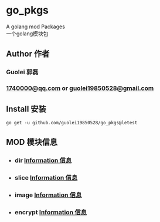 # go_pkgs
A golang mod Packages  
一个golang模块包

## Author 作者
### Guolei 郭磊
### [1740000@qq.com](mailto:1740000@qq.com) or [guolei19850528@gmail.com](mailto:guolei19850528@gmail.com)
## Install 安装
```shell
go get -u github.com/guolei19850528/go_pkgs@letest
```
## MOD 模块信息
- ### dir [Information 信息](https://github.com/guolei19850528/go_pkgs/tree/main/dir)
- ### slice [Information 信息](https://github.com/guolei19850528/go_pkgs/tree/main/slice)
- ### image [Information 信息](https://github.com/guolei19850528/go_pkgs/tree/main/image)
- ### encrypt [Information 信息](https://github.com/guolei19850528/go_pkgs/tree/main/encrypt)
